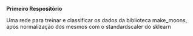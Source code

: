**Primeiro Respositório**

Uma rede para treinar e classificar os dados da biblioteca make_moons, após normalização dos mesmos com o standardscaler do sklearn
